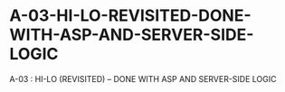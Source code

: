 # A-03-HI-LO-REVISITED-DONE-WITH-ASP-AND-SERVER-SIDE-LOGIC
A-03 : HI-LO (REVISITED) – DONE WITH ASP AND SERVER-SIDE LOGIC
